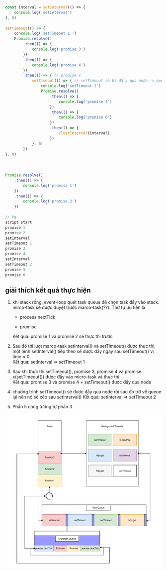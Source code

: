 ```js
const interval = setInterval(() => {
    console.log('setInterval')
}, 0)

setTimeout(() => {
    console.log('setTimeout 1 ')
    Promise.resolve()
        .then(() => { 
            console.log('promise 3')
        })
        .then(() => {
            console.log('promise 4')
        })
        .then(() => { // promise x
            setTimeout(() => { // setTimeout sẽ bị đẩy qua node -> queue
                console.log('setTimeout 2')
                Promise.resolve()
                    .then(() => {
                        console.log('promise 5')
                    })
                    .then(() => {
                        console.log('promise 6')
                    })
                    .then(() => {
                        clearInterval(interval)
                    })
            }, 0)
        })
}, 0)



Promise.resolve()
    .then(() => {
        console.log('promise 1')
    })
    .then(() => {
        console.log('promise 2')
    })

// kq
script start
promise 1
promise 2
setInterval
setTimeout 1 
promise 3
promise 4
setInterval
setTimeout 2
promise 5
promise 6
```

## giải thích kết quả thực hiện

1. khi stack rống, event-loop quét task queue để chọn task đẩy vào stack.  
   mirco-task sẽ được duyệt trước marco-task\(??\). Thứ tự ưu tiên là

   * process.nextTick

   * promise

   Kết quả: promise 1 và promise 2 sẽ thực thi trước

2. Sau đó tới lượt marco-task setInterval\(\) và setTimeout\(\) được thực thi, một lệnh setInterval\(\) tiếp theo sẽ được đẩy ngay sau setTimeout\(\) vì time = 0.  
   Kết quả:  setInterval =&gt; setTimeout 1

3. Sau khi thực thi setTimeout\(\), promise 3, promise 4 và promise x\(setTimeout\(\)\) được đẩy vào micro-task và thực thi   
   Kết quả: promise 3 và promise 4 + setTimeout\(\) được đẩy qua node

4. chương trình setTimeout\(\) sẽ được đẩy qua node rồi sau đó trở về queue lại nên nó sẽ xếp sau setInterval\(\)
   Kết quả: setInterval =&gt; setTimeout 2

5. Phần 5 cùng tương tự phần 3

![](/assets/micro-marco.png)

